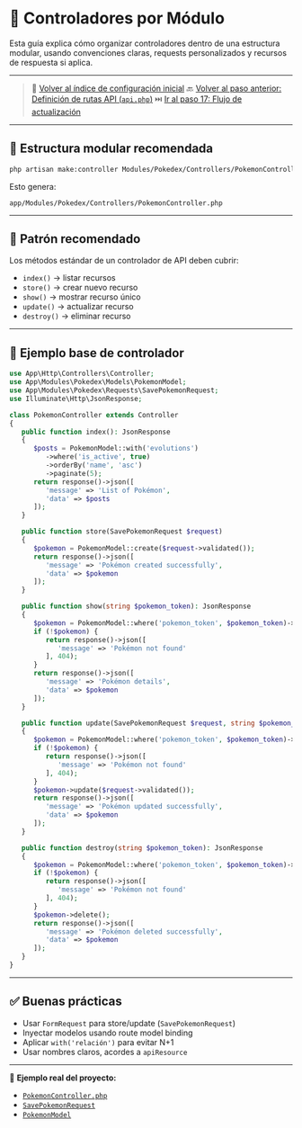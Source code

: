 # 🧩 Controladores por Módulo

Esta guía explica cómo organizar controladores dentro de una estructura modular, usando convenciones claras, requests personalizados y recursos de respuesta si aplica.

---

> 🔗 [Volver al índice de configuración inicial](./index.md)
> 🔙 [Volver al paso anterior: Definición de rutas API (`api.php`)](./routes.md)
> ⏭️ [Ir al paso 17: Flujo de actualización](./update-flow.md)
---

## 📁 Estructura modular recomendada

   ```bash
   php artisan make:controller Modules/Pokedex/Controllers/PokemonController
   ```

Esto genera:

   ```
   app/Modules/Pokedex/Controllers/PokemonController.php
   ```

---

## 🧩 Patrón recomendado

Los métodos estándar de un controlador de API deben cubrir:

- `index()` → listar recursos
- `store()` → crear nuevo recurso
- `show()` → mostrar recurso único
- `update()` → actualizar recurso
- `destroy()` → eliminar recurso

---

## 🧾 Ejemplo base de controlador

   ```php
   use App\Http\Controllers\Controller;
   use App\Modules\Pokedex\Models\PokemonModel;
   use App\Modules\Pokedex\Requests\SavePokemonRequest;
   use Illuminate\Http\JsonResponse;

   class PokemonController extends Controller
   {
      public function index(): JsonResponse
      {
         $posts = PokemonModel::with('evolutions')
            ->where('is_active', true)
            ->orderBy('name', 'asc')
            ->paginate(5);
         return response()->json([
            'message' => 'List of Pokémon',
            'data' => $posts
         ]);
      }

      public function store(SavePokemonRequest $request)
      {
         $pokemon = PokemonModel::create($request->validated());
         return response()->json([
            'message' => 'Pokémon created successfully',
            'data' => $pokemon
         ]);
      }

      public function show(string $pokemon_token): JsonResponse
      {
         $pokemon = PokemonModel::where('pokemon_token', $pokemon_token)->first();
         if (!$pokemon) {
            return response()->json([
               'message' => 'Pokémon not found'
            ], 404);
         }
         return response()->json([
            'message' => 'Pokémon details',
            'data' => $pokemon
         ]);
      }

      public function update(SavePokemonRequest $request, string $pokemon_token): JsonResponse
      {
         $pokemon = PokemonModel::where('pokemon_token', $pokemon_token)->first();
         if (!$pokemon) {
            return response()->json([
               'message' => 'Pokémon not found'
            ], 404);
         }
         $pokemon->update($request->validated());
         return response()->json([
            'message' => 'Pokémon updated successfully',
            'data' => $pokemon
         ]);
      }

      public function destroy(string $pokemon_token): JsonResponse
      {
         $pokemon = PokemonModel::where('pokemon_token', $pokemon_token)->first();
         if (!$pokemon) {
            return response()->json([
               'message' => 'Pokémon not found'
            ], 404);
         }
         $pokemon->delete();
         return response()->json([
            'message' => 'Pokémon deleted successfully',
            'data' => $pokemon
         ]);
      }
   }
   ```

---

## ✅ Buenas prácticas

- Usar `FormRequest` para store/update (`SavePokemonRequest`)
- Inyectar modelos usando route model binding
- Aplicar `with('relación')` para evitar N+1
- Usar nombres claros, acordes a `apiResource`

---

🔎 **Ejemplo real del proyecto:**  
- [`PokemonController.php`](./examples/app/Modules/Pokedex/Controllers/PokedexController.php)
- [`SavePokemonRequest`](./examples/app/Modules/Pokedex/Requests/SavePokemonRequest.php)
- [`PokemonModel`](./examples/app/Modules/Pokedex/Models/PokemonModel.php)
